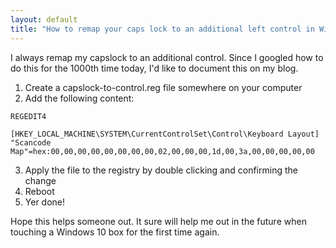 ```yaml
---
layout: default
title: "How to remap your caps lock to an additional left control in Windows 10"
---
```


I always remap my capslock to an additional control. Since I googled how to do this for the 1000th time today, I'd like to document this on my blog.

1. Create a capslock-to-control.reg file somewhere on your computer
2. Add the following content:

```
REGEDIT4

[HKEY_LOCAL_MACHINE\SYSTEM\CurrentControlSet\Control\Keyboard Layout]
"Scancode Map"=hex:00,00,00,00,00,00,00,00,02,00,00,00,1d,00,3a,00,00,00,00,00
```

3. Apply the file to the registry by double clicking and confirming the change
4. Reboot
5. Yer done!

Hope this helps someone out. It sure will help me out in the future when touching a Windows 10 box for the first time again.
